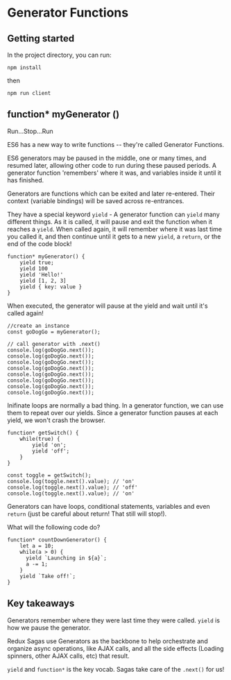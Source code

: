# Generator Functions

## Getting started

In the project directory, you can run:

`npm install`

then

`npm run client`


## function* myGenerator ()

Run...Stop...Run
 
ES6 has a new way to write functions -- they're called Generator Functions.

ES6 generators may be paused in the middle, one or many times, and resumed later, allowing other code to run during these paused periods. A generator function 'remembers' where it was, and variables inside it until it has finished.

Generators are functions which can be exited and later re-entered. Their context (variable bindings) will be saved across re-entrances.

They have a special keyword `yield` -
A generator function can `yield` many different things. As it is called, it will pause and exit the function when it reaches a `yield`. When called again, it will remember where it was last time you called it, and then continue until it gets to a new `yield`, a `return`, or the end of the code block!

```
function* myGenerator() {
    yield true;
    yield 100
    yield 'Hello!'
    yield [1, 2, 3]
    yield { key: value }
}
```

When executed, the generator will pause at the yield and wait until it's called again!

```
//create an instance
const goDogGo = myGenerator();

// call generator with .next()
console.log(goDogGo.next());
console.log(goDogGo.next());
console.log(goDogGo.next());
console.log(goDogGo.next());
console.log(goDogGo.next());
console.log(goDogGo.next());
console.log(goDogGo.next());
console.log(goDogGo.next());
```

Inifinate loops are normally a bad thing. In a generator function, we can use them to repeat over our yields. Since a generator function pauses at each yield, we won't crash the browser.

```
function* getSwitch() {
    while(true) {
        yield 'on';
        yield 'off';
    }
}

const toggle = getSwitch();
console.log(toggle.next().value); // 'on'
console.log(toggle.next().value); // 'off'
console.log(toggle.next().value); // 'on'
```

Generators can have loops, conditional statements, variables and even `return` (just be careful about return! That still will stop!). 

What will the following code do?

```
function* countDownGenerator() {
    let a = 10;
    while(a > 0) {
      yield `Launching in ${a}`;
      a -= 1;
    }
    yield `Take off!`;
}
```


## Key takeaways
Generators remember where they were last time they were called. `yield` is how we pause the generator.

Redux Sagas use Generators as the backbone to help orchestrate and organize async operations, like AJAX calls, and all the side effects (Loading spinners, other AJAX calls, etc) that result. 

`yield` and  `function*` is the key vocab. Sagas take care of the `.next()` for us!
